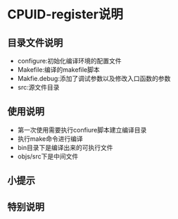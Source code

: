 # CPUID-register说明 #

## 目录文件说明 ##

- configure:初始化编译环境的配置文件  
- Makefile:编译的makefile脚本  
- Makfie.debug:添加了调试参数以及修改入口函数的参数  
- src:源文件目录  

## 使用说明 ##
- 第一次使用需要执行confiure脚本建立编译目录  
- 执行make命令进行编译
- bin目录下是编译出来的可执行文件  
- objs/src下是中间文件  


## 小提示 ##

## 特别说明 ##
